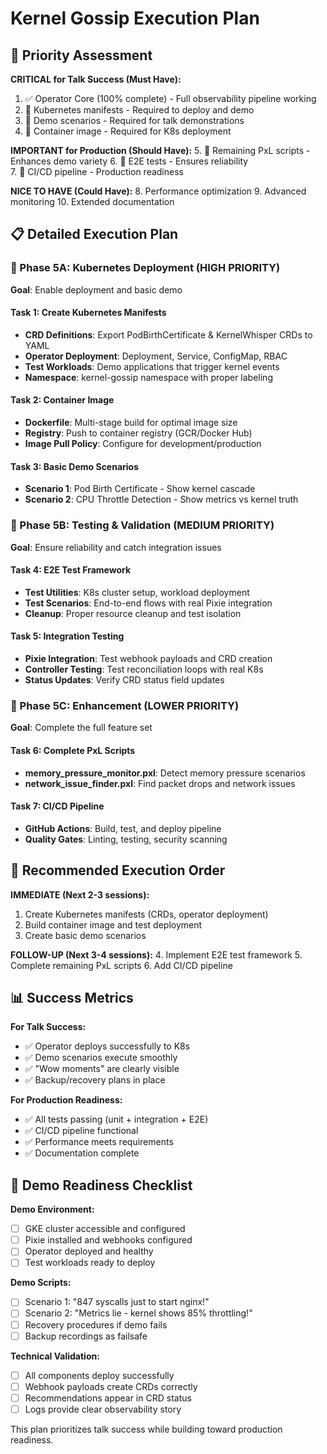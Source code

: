 # Kernel Gossip Execution Plan

## 🎯 Priority Assessment

**CRITICAL for Talk Success (Must Have):**
1. ✅ Operator Core (100% complete) - Full observability pipeline working
2. 🚧 Kubernetes manifests - Required to deploy and demo
3. 🚧 Demo scenarios - Required for talk demonstrations
4. 🚧 Container image - Required for K8s deployment

**IMPORTANT for Production (Should Have):**
5. 🚧 Remaining PxL scripts - Enhances demo variety
6. 🚧 E2E tests - Ensures reliability  
7. 🚧 CI/CD pipeline - Production readiness

**NICE TO HAVE (Could Have):**
8. Performance optimization
9. Advanced monitoring
10. Extended documentation

## 📋 Detailed Execution Plan

### 🎯 Phase 5A: Kubernetes Deployment (HIGH PRIORITY)
**Goal**: Enable deployment and basic demo

#### Task 1: Create Kubernetes Manifests
- **CRD Definitions**: Export PodBirthCertificate & KernelWhisper CRDs to YAML
- **Operator Deployment**: Deployment, Service, ConfigMap, RBAC
- **Test Workloads**: Demo applications that trigger kernel events
- **Namespace**: kernel-gossip namespace with proper labeling

#### Task 2: Container Image  
- **Dockerfile**: Multi-stage build for optimal image size
- **Registry**: Push to container registry (GCR/Docker Hub)
- **Image Pull Policy**: Configure for development/production

#### Task 3: Basic Demo Scenarios
- **Scenario 1**: Pod Birth Certificate - Show kernel cascade
- **Scenario 2**: CPU Throttle Detection - Show metrics vs kernel truth

### 🎯 Phase 5B: Testing & Validation (MEDIUM PRIORITY)
**Goal**: Ensure reliability and catch integration issues

#### Task 4: E2E Test Framework
- **Test Utilities**: K8s cluster setup, workload deployment
- **Test Scenarios**: End-to-end flows with real Pixie integration
- **Cleanup**: Proper resource cleanup and test isolation

#### Task 5: Integration Testing
- **Pixie Integration**: Test webhook payloads and CRD creation
- **Controller Testing**: Test reconciliation loops with real K8s
- **Status Updates**: Verify CRD status field updates

### 🎯 Phase 5C: Enhancement (LOWER PRIORITY)
**Goal**: Complete the full feature set

#### Task 6: Complete PxL Scripts
- **memory_pressure_monitor.pxl**: Detect memory pressure scenarios
- **network_issue_finder.pxl**: Find packet drops and network issues

#### Task 7: CI/CD Pipeline
- **GitHub Actions**: Build, test, and deploy pipeline
- **Quality Gates**: Linting, testing, security scanning

## 🚀 Recommended Execution Order

**IMMEDIATE (Next 2-3 sessions):**
1. Create Kubernetes manifests (CRDs, operator deployment)
2. Build container image and test deployment
3. Create basic demo scenarios

**FOLLOW-UP (Next 3-4 sessions):**
4. Implement E2E test framework
5. Complete remaining PxL scripts
6. Add CI/CD pipeline

## 📊 Success Metrics

**For Talk Success:**
- ✅ Operator deploys successfully to K8s
- ✅ Demo scenarios execute smoothly
- ✅ "Wow moments" are clearly visible
- ✅ Backup/recovery plans in place

**For Production Readiness:**
- ✅ All tests passing (unit + integration + E2E)
- ✅ CI/CD pipeline functional
- ✅ Performance meets requirements
- ✅ Documentation complete

## 🎪 Demo Readiness Checklist

**Demo Environment:**
- [ ] GKE cluster accessible and configured
- [ ] Pixie installed and webhooks configured  
- [ ] Operator deployed and healthy
- [ ] Test workloads ready to deploy

**Demo Scripts:**
- [ ] Scenario 1: "847 syscalls just to start nginx!"
- [ ] Scenario 2: "Metrics lie - kernel shows 85% throttling!"
- [ ] Recovery procedures if demo fails
- [ ] Backup recordings as failsafe

**Technical Validation:**
- [ ] All components deploy successfully
- [ ] Webhook payloads create CRDs correctly
- [ ] Recommendations appear in CRD status
- [ ] Logs provide clear observability story

This plan prioritizes talk success while building toward production readiness.